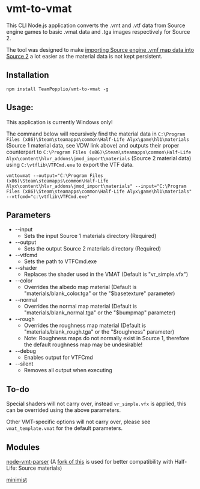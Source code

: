 # vmt-to-vmat

This CLI Node.js application converts the .vmt and .vtf data from Source engine games to basic .vmat data and .tga images respectively for Source 2.

The tool was designed to make [importing Source engine .vmf map data into Source 2](https://developer.valvesoftware.com/wiki/Half-Life:_Alyx_Workshop_Tools/Importing_Source_1_Maps) a lot easier as the material data is not kept persistent.

## Installation

```
npm install TeamPopplio/vmt-to-vmat -g
```

## Usage:

This application is currently Windows only!

The command below will recursively find the material data in ``C:\Program Files (x86)\Steam\steamapps\common\Half-Life Alyx\game\hl1\materials`` (Source 1 material data, see VDW link above) and outputs their proper counterpart to ``C:\Program Files (x86)\Steam\steamapps\common\Half-Life Alyx\content\hlvr_addons\jmod_import\materials`` (Source 2 material data) using ``C:\vtflib\VTFCmd.exe`` to export the VTF data.

```
vmttovmat --output="C:\Program Files (x86)\Steam\steamapps\common\Half-Life Alyx\content\hlvr_addons\jmod_import\materials" --input="C:\Program Files (x86)\Steam\steamapps\common\Half-Life Alyx\game\hl1\materials" --vtfcmd="c:\vtflib\VTFCmd.exe"
```

## Parameters

* --input
    * Sets the input Source 1 materials directory (Required)
* --output
    * Sets the output Source 2 materials directory (Required)
* --vtfcmd
    * Sets the path to VTFCmd.exe
* --shader
    * Replaces the shader used in the VMAT (Default is "vr_simple.vfx")
* --color
    * Overrides the albedo map material (Default is "materials/blank_color.tga" or the "$basetexture" parameter)
* --normal
    * Overrides the normal map material (Default is "materials/blank_normal.tga" or the "$bumpmap" parameter)
* --rough
    * Overrides the roughness map material (Default is "materials/blank_rough.tga" or the "$roughness" parameter)
    * Note: Roughness maps do not normally exist in Source 1, therefore the default roughness map may be undesirable!
* --debug
    * Enables output for VTFCmd
* --silent
    * Removes all output when executing

## To-do

Special shaders will not carry over, instead ``vr_simple.vfx`` is applied, this can be overrided using the above parameters.

Other VMT-specific options will not carry over, please see ``vmat_template.vmat`` for the default parameters.

## Modules

[node-vmt-parser](https://github.com/LuisFalk/node-vmt-parser/) (A [fork of this](https://github.com/TeamPopplio/node-vmt-parser) is used for better compatibility with Half-Life: Source materials)

[minimist](https://github.com/substack/minimist)
